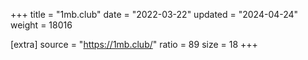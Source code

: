+++
title = "1mb.club"
date = "2022-03-22"
updated = "2024-04-24"
weight = 18016

[extra]
source = "https://1mb.club/"
ratio = 89
size = 18
+++
